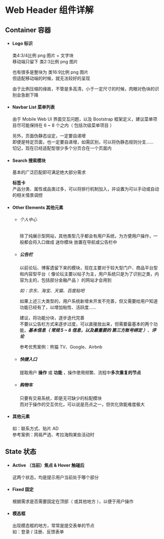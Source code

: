 # Web Header 组件详解

## Container 容器

- #### Logo 标识<br>

  类4:3/4比例 png 图片 + 文字块<br>
  移动端只留下 类2:3比例 png 图片

  也有很多是整块为 类16:9比例 png 图片<br>
  但适配移动端的时候，就无法较好的呈现

  由于比例压缩的缘故，不管是多高清，小于一定尺寸的时候，肉眼对色块的识别会急剧下降

- #### Navbar List 菜单列表<br>

  由于 Mobile Web UI 界面交互问题，以及 Bootstrap 框架定义，建议菜单项目尽可能保持在 6 ~ 8 个之内（ 包括次级菜单项目 ）

  另外，页面伪静态设定，一定要自递增<br>
  即便是特定页面，也一定要自递增，如需区别，可以将伪静态规则分支......<br>
  切记，现在已经适配型很少多个分页合在一个页面内

- #### Search 搜索模块<br>

  基本的广泛匹配即可满足绝大部分需求

  **标签卡**<br>
  产品分类、属性或品类过多，可以将排行机制加入，并设置为可以手动或自动的相关情景调控

- #### Other Elements 其他元素

  - ###### 个人中心<br>

    除了纯展示型网站，其他类型几乎都会有用户系统，为方便用户操作，一般都会将入口做成 迷你模块 放置在导航或公告栏中

  - ##### 公告栏<br>

    以前论坛、博客遗留下来的模块，现在主要对于较大型门户、商品平台型和内容型平台（ 像论坛主要以帖子为主，用户系统只是为了识别之类，内容为主的，包括部分金融产品 ）的网站才会用到

    _如：京东、淘宝、天猫、百度贴吧_

    如果上述三大类型的，用户系统新增未开发不完善，但又需要给用户知道功能已经有了，以增加粘性、活跃度......

    建议，将功能分块，逐步迭代完善<br>
    不要以公告栏方式来逐步过度，可以直接放出来，但需要最基本的两个功能，_**基本信息（ 常规 5 ~ 8 信息，以及最重要的 第三方账号绑定 ）**_、_**评论**_

    参考优秀案例：熊猫 TV、Google、Airbnb

  - ##### 快捷入口

    提取用户 **操作** 或 **功能** ，操作使用频繁、流程中**多次重复的节点**

  - ##### 购物车

    只要有交易系统，即是无可缺少的标配模块<br>
    而对于操作的交互优化，可以说是亮点之一，但优化效能难度极大

- #### 其他元素<br>

  如：联系方式、贴片 AD<br>
  参考案例：网易严选、考拉海购某些活动时

## State 状态

- #### Active （当前）焦点 & Hover 触碰后

  这两个状态，均是提示用户当前处于哪个部分

- #### Fixed 固定

  根据需求是否需要固定在顶部（ 或其他地方 ），以便于用户操作

- #### 模态框

  出现模态框的地方，常常是提交表单的节点<br>
  如：登录 / 注册、反馈表单
